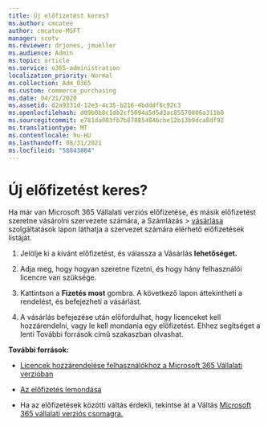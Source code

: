 ```yaml
---
title: Új előfizetést keres?
ms.author: cmcatee
author: cmcatee-MSFT
manager: scotv
ms.reviewer: drjones, jmueller
ms.audience: Admin
ms.topic: article
ms.service: o365-administration
localization_priority: Normal
ms.collection: Adm_O365
ms.custom: commerce_purchasing
ms.date: 04/21/2020
ms.assetid: d2a9331d-12e3-4c35-b216-4bdddf6c92c3
ms.openlocfilehash: d09b0b8c1db2cf5694a5d5d3ac85570806a311b0
ms.sourcegitcommit: e781da003fb7b878854846cbe12b13b9dca8df92
ms.translationtype: MT
ms.contentlocale: hu-HU
ms.lasthandoff: 08/31/2021
ms.locfileid: "58843884"
---
```

# <a name="looking-to-buy-a-new-subscription"></a>Új előfizetést keres?

Ha már van Microsoft 365 Vállalati verziós előfizetése, és másik előfizetést szeretne  vásárolni szervezete számára, a Számlázás \> [vásárlása](https://go.microsoft.com/fwlink/p/?linkid=868433) szolgáltatások lapon láthatja a szervezet számára elérhető előfizetések listáját.
 
1. Jelölje ki a kívánt előfizetést, és válassza a Vásárlás **lehetőséget.**

2. Adja meg, hogy hogyan szeretne fizetni, és hogy hány felhasználói licencre van szüksége.

3. Kattintson a **Fizetés most** gombra. A következő lapon áttekintheti a rendelést, és befejezheti a vásárlást.

4. A vásárlás befejezése után előfordulhat, hogy licenceket kell hozzárendelni, vagy le kell mondania egy előfizetést. Ehhez segítséget a lenti További források című szakaszban olvashat.

 **További források:**
  
- [Licencek hozzárendelése felhasználókhoz a Microsoft 365 Vállalati verzióban](https://docs.microsoft.com/microsoft-365/admin/add-users/add-users)
    
- [Az előfizetés lemondása](https://docs.microsoft.com/microsoft-365/commerce/subscriptions/cancel-your-subscription)
    
- Ha az előfizetések közötti váltás érdekli, tekintse át a Váltás [Microsoft 365 vállalati verziós csomagra.](https://docs.microsoft.com/microsoft-365/commerce/subscriptions/switch-to-a-different-plan)